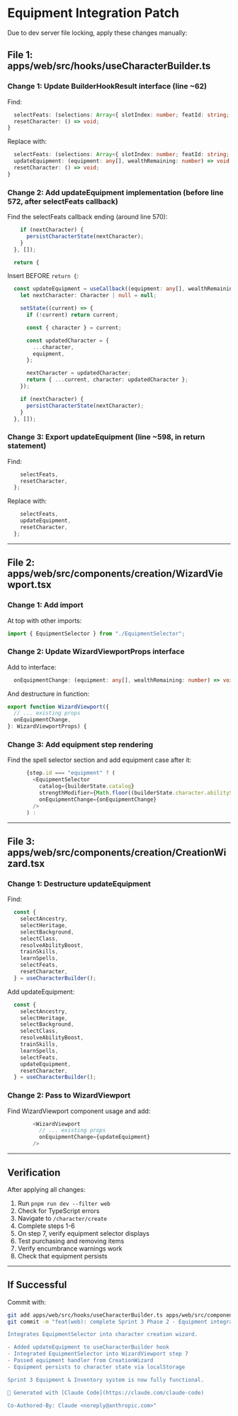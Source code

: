 # Equipment Integration Patch

Due to dev server file locking, apply these changes manually:

## File 1: apps/web/src/hooks/useCharacterBuilder.ts

### Change 1: Update BuilderHookResult interface (line ~62)
Find:
```typescript
  selectFeats: (selections: Array<{ slotIndex: number; featId: string; grantedBy: string }>) => void;
  resetCharacter: () => void;
}
```

Replace with:
```typescript
  selectFeats: (selections: Array<{ slotIndex: number; featId: string; grantedBy: string }>) => void;
  updateEquipment: (equipment: any[], wealthRemaining: number) => void;
  resetCharacter: () => void;
}
```

### Change 2: Add updateEquipment implementation (before line 572, after selectFeats callback)
Find the selectFeats callback ending (around line 570):
```typescript
    if (nextCharacter) {
      persistCharacterState(nextCharacter);
    }
  }, []);

  return {
```

Insert BEFORE `return {`:
```typescript
  const updateEquipment = useCallback((equipment: any[], wealthRemaining: number) => {
    let nextCharacter: Character | null = null;

    setState((current) => {
      if (!current) return current;

      const { character } = current;

      const updatedCharacter = {
        ...character,
        equipment,
      };

      nextCharacter = updatedCharacter;
      return { ...current, character: updatedCharacter };
    });

    if (nextCharacter) {
      persistCharacterState(nextCharacter);
    }
  }, []);

```

### Change 3: Export updateEquipment (line ~598, in return statement)
Find:
```typescript
    selectFeats,
    resetCharacter,
  };
```

Replace with:
```typescript
    selectFeats,
    updateEquipment,
    resetCharacter,
  };
```

---

## File 2: apps/web/src/components/creation/WizardViewport.tsx

### Change 1: Add import
At top with other imports:
```typescript
import { EquipmentSelector } from "./EquipmentSelector";
```

### Change 2: Update WizardViewportProps interface
Add to interface:
```typescript
  onEquipmentChange: (equipment: any[], wealthRemaining: number) => void;
```

And destructure in function:
```typescript
export function WizardViewport({
  // ... existing props
  onEquipmentChange,
}: WizardViewportProps) {
```

### Change 3: Add equipment step rendering
Find the spell selector section and add equipment case after it:
```typescript
      {step.id === "equipment" ? (
        <EquipmentSelector
          catalog={builderState.catalog}
          strengthModifier={Math.floor((builderState.character.abilityScores.final.STR - 10) / 2)}
          onEquipmentChange={onEquipmentChange}
        />
      ) :
```

---

## File 3: apps/web/src/components/creation/CreationWizard.tsx

### Change 1: Destructure updateEquipment
Find:
```typescript
  const {
    selectAncestry,
    selectHeritage,
    selectBackground,
    selectClass,
    resolveAbilityBoost,
    trainSkills,
    learnSpells,
    selectFeats,
    resetCharacter,
  } = useCharacterBuilder();
```

Add updateEquipment:
```typescript
  const {
    selectAncestry,
    selectHeritage,
    selectBackground,
    selectClass,
    resolveAbilityBoost,
    trainSkills,
    learnSpells,
    selectFeats,
    updateEquipment,
    resetCharacter,
  } = useCharacterBuilder();
```

### Change 2: Pass to WizardViewport
Find WizardViewport component usage and add:
```typescript
        <WizardViewport
          // ... existing props
          onEquipmentChange={updateEquipment}
        />
```

---

## Verification

After applying all changes:
1. Run `pnpm run dev --filter web`
2. Check for TypeScript errors
3. Navigate to `/character/create`
4. Complete steps 1-6
5. On step 7, verify equipment selector displays
6. Test purchasing and removing items
7. Verify encumbrance warnings work
8. Check that equipment persists

---

## If Successful

Commit with:
```bash
git add apps/web/src/hooks/useCharacterBuilder.ts apps/web/src/components/creation/WizardViewport.tsx apps/web/src/components/creation/CreationWizard.tsx
git commit -m "feat(web): complete Sprint 3 Phase 2 - Equipment integration

Integrates EquipmentSelector into character creation wizard.

- Added updateEquipment to useCharacterBuilder hook
- Integrated EquipmentSelector into WizardViewport step 7
- Passed equipment handler from CreationWizard
- Equipment persists to character state via localStorage

Sprint 3 Equipment & Inventory system is now fully functional.

🤖 Generated with [Claude Code](https://claude.com/claude-code)

Co-Authored-By: Claude <noreply@anthropic.com>"
```
